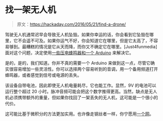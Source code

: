 # 找一架无人机

> 原文：<https://hackaday.com/2016/05/21/find-a-drone/>

驾驶无人机通常迟早会导致无人机坠毁。如果你幸运的话，你会看到它坠毁在哪里，它不会遥不可及。如果你运气不好，你会知道它在哪里，但是它太高了，不容易够到。最糟糕的情况是它从天而降，而你又不确定它在哪里。[Just4funmedia]面对这个问题，决定使用[一些压电蜂鸣器和一个 Arduino](http://www.instructables.com/id/Downed-Aircraft-Alarm/) 来解决它。

是的，是的，我们知道。你并不真的需要一个 Arduino 来做到这一点，尽管它确实很容易增加一些灵活性。你可以选择两个容易听到的音调，用一个备用频道打开蜂鸣器，或者感觉到信号或电源的丢失。

该设备自带电池，因此即使无人机电量耗尽，它也能工作。显然，9V 的电池可以运行整个超过 20 小时。脉冲音频可能会把这个数字推得更高。当然，缺点是无人机必须携带额外的重量，但如果你找回了一架丢失的无人机，这可能是一个很小的代价。

这可能比基于微积分的方法更加实用。也许像走钢丝者一样，你宁愿用[一个网](http://hackaday.com/2015/12/20/tokyo-police-aim-to-catch-drones-in-a-net/)。